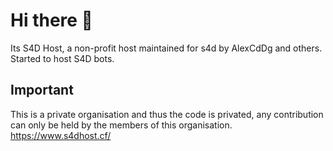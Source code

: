 # Hi there 👋
Its S4D Host, a non-profit host maintained for s4d by AlexCdDg and others. Started to host S4D bots.

## Important
This is a private organisation and thus the code is privated, any contribution can only be held by the members of this organisation.
https://www.s4dhost.cf/

<!--

**Here are some ideas to get you started:**

🙋‍♀️ A short introduction - what is your organization all about?
🌈 Contribution guidelines - how can the community get involved?
👩‍💻 Useful resources - where can the community find your docs? Is there anything else the community should know?
🍿 Fun facts - what does your team eat for breakfast?
🧙 Remember, you can do mighty things with the power of [Markdown](https://docs.github.com/github/writing-on-github/getting-started-with-writing-and-formatting-on-github/basic-writing-and-formatting-syntax)
-->
